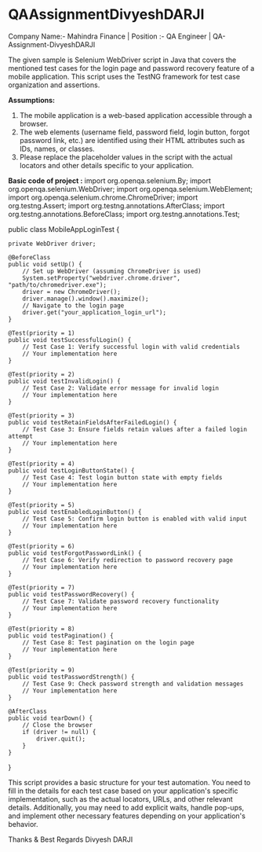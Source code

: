 # QAAssignmentDivyeshDARJI
Company Name:- Mahindra Finance | Position :- QA Engineer | QA-Assignment-DivyeshDARJI


The given sample is Selenium WebDriver script in Java that covers the mentioned test cases for the login page and password recovery feature of a mobile application. This script uses the TestNG framework for test case organization and assertions.

**Assumptions:**
1. The mobile application is a web-based application accessible through a browser.
2. The web elements (username field, password field, login button, forgot password link, etc.) are identified using their HTML attributes such as IDs, names, or classes.
3. Please replace the placeholder values in the script with the actual locators and other details specific to your application.

**Basic code of project :**
import org.openqa.selenium.By;
import org.openqa.selenium.WebDriver;
import org.openqa.selenium.WebElement;
import org.openqa.selenium.chrome.ChromeDriver;
import org.testng.Assert;
import org.testng.annotations.AfterClass;
import org.testng.annotations.BeforeClass;
import org.testng.annotations.Test;

public class MobileAppLoginTest {

    private WebDriver driver;

    @BeforeClass
    public void setUp() {
        // Set up WebDriver (assuming ChromeDriver is used)
        System.setProperty("webdriver.chrome.driver", "path/to/chromedriver.exe");
        driver = new ChromeDriver();
        driver.manage().window().maximize();
        // Navigate to the login page
        driver.get("your_application_login_url");
    }

    @Test(priority = 1)
    public void testSuccessfulLogin() {
        // Test Case 1: Verify successful login with valid credentials
        // Your implementation here
    }

    @Test(priority = 2)
    public void testInvalidLogin() {
        // Test Case 2: Validate error message for invalid login
        // Your implementation here
    }

    @Test(priority = 3)
    public void testRetainFieldsAfterFailedLogin() {
        // Test Case 3: Ensure fields retain values after a failed login attempt
        // Your implementation here
    }

    @Test(priority = 4)
    public void testLoginButtonState() {
        // Test Case 4: Test login button state with empty fields
        // Your implementation here
    }

    @Test(priority = 5)
    public void testEnabledLoginButton() {
        // Test Case 5: Confirm login button is enabled with valid input
        // Your implementation here
    }

    @Test(priority = 6)
    public void testForgotPasswordLink() {
        // Test Case 6: Verify redirection to password recovery page
        // Your implementation here
    }

    @Test(priority = 7)
    public void testPasswordRecovery() {
        // Test Case 7: Validate password recovery functionality
        // Your implementation here
    }

    @Test(priority = 8)
    public void testPagination() {
        // Test Case 8: Test pagination on the login page
        // Your implementation here
    }

    @Test(priority = 9)
    public void testPasswordStrength() {
        // Test Case 9: Check password strength and validation messages
        // Your implementation here
    }

    @AfterClass
    public void tearDown() {
        // Close the browser
        if (driver != null) {
            driver.quit();
        }
    }
}

This script provides a basic structure for your test automation. You need to fill in the details for each test case based on your application's specific implementation, such as the actual locators, URLs, and other relevant details. Additionally, you may need to add explicit waits, handle pop-ups, and implement other necessary features depending on your application's behavior.

Thanks & Best Regards
Divyesh DARJI



